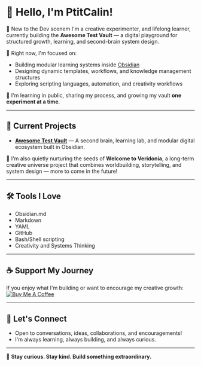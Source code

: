 # 👋 Hello, I'm PtitCalin!

🌱 New to the Dev scenem I'm a creative experimenter, and lifelong learner, currently building the **Awesome Test Vault** — a digital playground for structured growth, learning, and second-brain system design.

🔭 Right now, I'm focused on:
- Building modular learning systems inside [Obsidian](https://obsidian.md)
- Designing dynamic templates, workflows, and knowledge management structures
- Exploring scripting languages, automation, and creativity workflows

🎯 I'm learning in public, sharing my process, and growing my vault **one experiment at a time**.

---

## 🚀 Current Projects

- **[Awesome Test Vault](https://github.com/PtitCalin/Awesome-Test-Vault)** — A second brain, learning lab, and modular digital ecosystem built in Obsidian.


🌌 I'm also quietly nurturing the seeds of **Welcome to Veridonia**, a long-term creative universe project that combines worldbuilding, storytelling, and system design — more to come in the future!


---

## 🛠️ Tools I Love

- Obsidian.md
- Markdown
- YAML
- GitHub
- Bash/Shell scripting
- Creativity and Systems Thinking

---

## ☕ Support My Journey

If you enjoy what I'm building or want to encourage my creative growth:  
[![Buy Me A Coffee](https://img.shields.io/badge/Support-Buy%20Me%20A%20Coffee-FFDD00?style=for-the-badge&logo=buy-me-a-coffee&logoColor=black)](https://buymeacoffee.com/pticalindop)

---

## 💬 Let's Connect

- Open to conversations, ideas, collaborations, and encouragements!
- I'm always learning, always building, and always curious.

---

🌱 **Stay curious. Stay kind. Build something extraordinary.**
